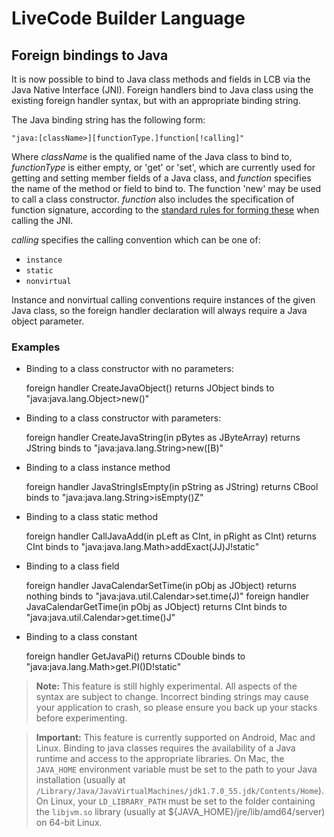 # LiveCode Builder Language

## Foreign bindings to Java

It is now possible to bind to Java class methods and fields in LCB via 
the Java Native Interface (JNI). Foreign handlers bind to Java class 
using the existing foreign handler syntax, but with an appropriate
binding string.

The Java binding string has the following form:

    "java:[className>][functionType.]function[!calling]"
    
Where *className* is the qualified name of the Java class to bind to, 
*functionType* is either empty, or 'get' or 'set', which are 
currently used for getting and setting member fields of a Java class, 
and *function* specifies the name of the method or field to bind to. The
function 'new' may be used to call a class constructor. *function* also
includes the specification of function signature, according to the 
[standard rules for forming these](http://journals.ecs.soton.ac.uk/java/tutorial/native1.1/implementing/method.html) 
when calling the JNI.

*calling* specifies the calling convention which can be one of:

 - `instance`
 - `static`
 - `nonvirtual`
 
Instance and nonvirtual calling conventions require instances of the given
Java class, so the foreign handler declaration will always require a Java
object parameter.

### Examples

- Binding to a class constructor with no parameters:

	foreign handler CreateJavaObject() returns JObject binds to "java:java.lang.Object>new()"

- Binding to a class constructor with parameters:

	foreign handler CreateJavaString(in pBytes as JByteArray) returns JString binds to "java:java.lang.String>new([B)"

- Binding to a class instance method

	foreign handler JavaStringIsEmpty(in pString as JString) returns CBool binds to "java:java.lang.String>isEmpty()Z"
	
- Binding to a class static method

	foreign handler CallJavaAdd(in pLeft as CInt, in pRight as CInt) returns CInt binds to "java:java.lang.Math>addExact(JJ)J!static"

- Binding to a class field

	foreign handler JavaCalendarSetTime(in pObj as JObject) returns nothing binds to "java:java.util.Calendar>set.time(J)"
	foreign handler JavaCalendarGetTime(in pObj as JObject) returns CInt binds to "java:java.util.Calendar>get.time()J"

- Binding to a class constant

	foreign handler GetJavaPi() returns CDouble binds to "java:java.lang.Math>get.PI()D!static"

> **Note:** This feature is still highly experimental. All aspects of the
> syntax are subject to change. Incorrect binding strings may cause your
> application to crash, so please ensure you back up your stacks before
> experimenting.

> **Important:** This feature is currently supported on Android, Mac and
> Linux. Binding to java classes requires the availability of a Java 
> runtime and access to the appropriate libraries. On Mac, 
> the `JAVA_HOME` environment variable must be set to the path to your 
> Java installation (usually at 
> `/Library/Java/JavaVirtualMachines/jdk1.7.0_55.jdk/Contents/Home`). 
> On Linux, your `LD_LIBRARY_PATH` must be set to the folder containing 
> the `libjvm.so` library (usually at ${JAVA_HOME}/jre/lib/amd64/server)
> on 64-bit Linux.